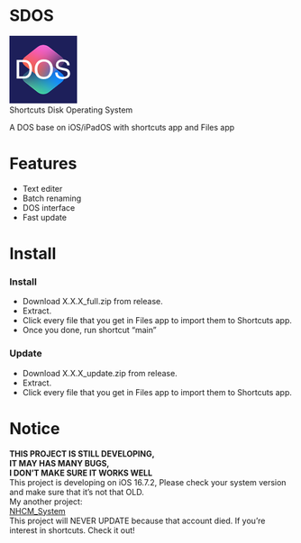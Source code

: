 # SDOS
![SDOS](/icon.png)  
Shortcuts Disk Operating System  

A DOS base on iOS/iPadOS with shortcuts app and Files app
# Features
* Text editer
* Batch renaming
* DOS interface
* Fast update
# Install
### Install
* Download X.X.X\_full.zip from release.
* Extract.
* Click every file that you get in Files app to import them to Shortcuts app.
* Once you done, run shortcut “main”
### Update
* Download X.X.X\_update.zip from release.
* Extract.
* Click every file that you get in Files app to import them to Shortcuts app.
# Notice
**THIS PROJECT IS STILL DEVELOPING,  
IT MAY HAS MANY BUGS,  
I DON’T MAKE SURE IT WORKS WELL**  
This project is developing on iOS 16.7.2, Please check your system version and make sure that it’s not that OLD.  
My another project:  
[NHCM_System](https://github.com/NHCMbpppp/NHCM_System)  
This project will NEVER UPDATE because that account died. If you’re interest in shortcuts. Check it out!
